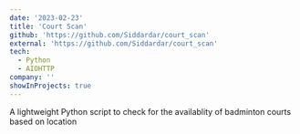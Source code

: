```yaml
---
date: '2023-02-23'
title: 'Court Scan'
github: 'https://github.com/Siddardar/court_scan'
external: 'https://github.com/Siddardar/court_scan'
tech:
  - Python
  - AIOHTTP
company: ''
showInProjects: true
---
```


A lightweight Python script to check for the availablity of badminton courts based on location
